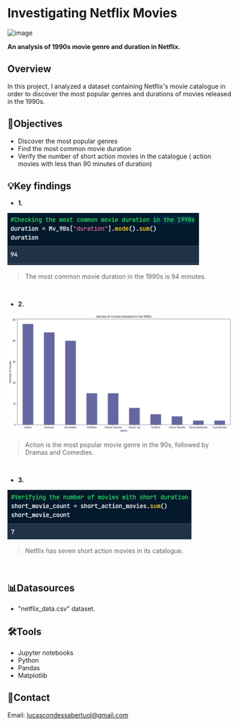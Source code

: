 # Investigating Netflix Movies
![image](https://github.com/user-attachments/assets/7cc94679-f26d-491d-b5db-5bd5f5d3bcbc)

**An analysis of 1990s movie genre and duration in Netflix.**
## Overview
In this project, I analyzed a dataset containing Netflix's movie catalogue in order to discover the most popular genres and durations of movies released in the 1990s. 
## 🎯Objectives
- Discover the most popular genres 
- Find the most common movie duration
- Verify the number of short action movies in the catalogue ( action movies with less than 90 minutes of duration)
  
## 💡Key findings
- **1.**
  
![Common movie duration](https://github.com/lucasBertuol/Investigating-Netflix-Movies/blob/main/Datacamp%20-%20Investigating%20Netflix%20Movies/Screenshots/Screenshot_94.jpg?raw=true)

>The most common movie duration in the 1990s is 94 minutes.
<br>

- **2.**
  
![Movie genres](https://github.com/lucasBertuol/Investigating-Netflix-Movies/blob/main/Datacamp%20-%20Investigating%20Netflix%20Movies/Screenshots/Screenshot_movie_genres.jpg?raw=true)


>Action is the most popular movie genre in the 90s, followed by Dramas and Comedies.
<br>

- **3.**
  
![short action movies](https://github.com/lucasBertuol/Investigating-Netflix-Movies/blob/main/Datacamp%20-%20Investigating%20Netflix%20Movies/Screenshots/Screenshot_short_action_movies.jpg?raw=true)


>Netflix has seven short action movies in its catalogue.

<br>

## 📊Datasources
- "netflix_data.csv" dataset. 

## 🛠️Tools
- Jupyter notebooks
- Python
- Pandas
- Matplotlib
  
## 📧Contact
Email: lucascondessabertuol@gmail.com








